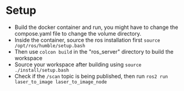 # Setup
- Build the docker container and run, you might have to change the compose.yaml file to change the volume directory.
- Inside the container, source the ros installation first
``` source /opt/ros/humble/setup.bash ```
- Then use ``` colcon build ``` in the "ros_server" directory to build the workspace
- Source your workspace after building using ``` source ./install/setup.bash ```
- Check if the ``` /scan ``` topic is being published, then run ``` ros2 run laser_to_image laser_to_image_node ```
